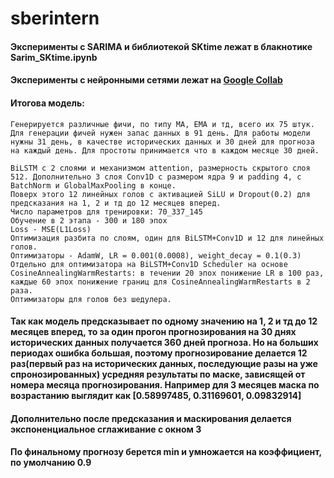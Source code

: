 # sberintern

#### Эксперименты с SARIMA и библиотекой SKtime лежат в блакнотике Sarim_SKtime.ipynb ####
#### Эксперименты с нейронными сетями лежат на [Google Collab](https://colab.research.google.com/drive/1UmVPYV3gCJUPoO-uTlLq3FpMClTzlblx#scrollTo=UHs19f9dd3Zt&uniqifier=1) ####

#### Итогова модель: ####
	Генерируется различные фичи, по типу MA, EMA и тд, всего их 75 штук. Для генерации фичей нужен запас данных в 91 день. Для работы модели нужны 31 день, в качестве исторических данных и 30 дней для прогноза на каждый день. Для простоты принимается что в каждом месяце 30 дней.

	BiLSTM с 2 слоями и механизмом attention, размерность скрытого слоя 512. Дополнительно 3 слоя Conv1D с размером ядра 9 и padding 4, с BatchNorm и GlobalMaxPooling в конце. 
	Поверх этого 12 линейных голов с активацией SiLU и Dropout(0.2) для предсказания на 1, 2 и тд до 12 месяцев вперед. 
	Число параметров для тренировки: 70_337_145
	Обучение в 2 этапа - 300 и 180 эпох
	Loss - MSE(L1Loss)
	Оптимизация разбита по слоям, один для BiLSTM+Conv1D и 12 для линейных голов.
	Оптимизаторы - AdamW, LR = 0.001(0.0008), weight_decay = 0.1(0.3)
	Отдельно для оптимизатора на BiLSTM+Conv1D Scheduler на основе CosineAnnealingWarmRestarts: в течении 20 эпох понижение LR в 100 раз, каждые 60 эпох понижение границ для CosineAnnealingWarmRestarts в 2 раза.
	Оптимизаторы для голов без шедулера.

#### Так как модель предсказывает по одному значению на 1, 2 и тд до 12 месяцев вперед, то за один прогон прогнозирования на 30 днях исторических данных получается 360 дней прогноза. Но на больших периодах ошибка большая, поэтому прогнозирование делается 12 раз(первый раз на исторических данных, последующие разы на уже спронозированных) усредняя результаты по маске, зависящей от номера месяца прогнозирования. Например для 3 месяцев маска по возрастанию выглядит как \[0.58997485, 0.31169601, 0.09832914\] ####
#### Дополнительно после предсказания и маскирования делается экспоненциальное сглаживание с окном 3 ####
#### По финальному прогнозу берется min и умножается на коэффициент, по умолчанию 0.9 ####